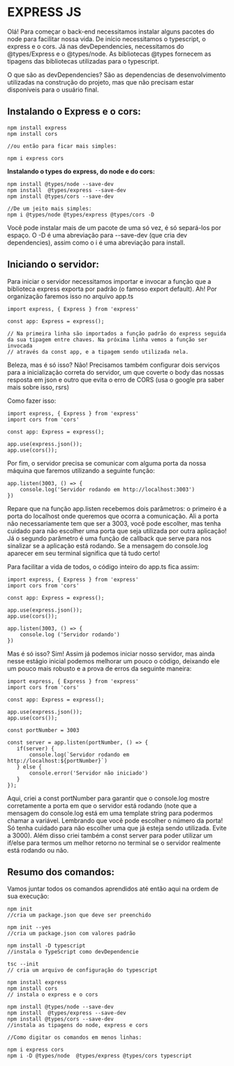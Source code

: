 # EXPRESS JS

Olá! Para começar o back-end necessitamos instalar alguns pacotes do node para facilitar nossa vida. De início necessitamos o typescript, o express e o cors. Já nas devDependencies, necessitamos do @types/Express e o @types/node. As bibliotecas @types fornecem as tipagens das bibliotecas utilizadas para o typescript.

O que são as devDependencies? São as dependencias de desenvolvimento utilizadas na construção do projeto, mas que não precisam estar disponíveis para o usuário final. 

## **Instalando o Express e o cors:**

```
npm install express
npm install cors

//ou então para ficar mais simples: 

npm i express cors
```

**Instalando o types do express, do node e do cors:**

```
npm install @types/node --save-dev
npm install  @types/express --save-dev
npm install @types/cors --save-dev

//De um jeito mais simples: 
npm i @types/node @types/express @types/cors -D
```

Você pode instalar mais de um pacote de uma só vez, é só separá-los por espaço. O -D é uma abreviação para --save-dev (que cria dev dependencies), assim como o i é uma abreviação para install.  

## **Iniciando o servidor:**

Para iniciar o servidor necessitamos importar e invocar a função que a biblioteca express exporta por padrão (o famoso export default). Ah! Por organização faremos isso no arquivo app.ts 

```
import express, { Express } from 'express'

const app: Express = express();

// Na primeira linha são importados a função padrão do express seguida da sua tipagem entre chaves. Na próxima linha vemos a função ser invocada
// através da const app, e a tipagem sendo utilizada nela.
```

Beleza, mas é só isso? Não! Precisamos também configurar dois serviços para a inicialização correta do servidor, um que coverte o body das nossas resposta em json e outro que evita o erro de CORS (usa o google pra saber mais sobre isso, rsrs)

Como fazer isso:

```
import express, { Express } from 'express'
import cors from 'cors'

const app: Express = express();

app.use(express.json());
app.use(cors());

```

Por fim, o servidor precisa se comunicar com alguma porta da nossa máquina que faremos utilizando a seguinte função:

```
app.listen(3003, () => {
    console.log('Servidor rodando em http://localhost:3003')
})
```

Repare que na função app.listen recebemos dois parâmetros: o primeiro é a porta do localhost onde queremos que ocorra a comunicação. Ali a porta não necessariamente tem que ser a 3003, você pode escolher, mas tenha cuidado para não escolher uma porta que seja utilizada por outra aplicação!
Já o segundo parâmetro é uma função de callback que serve para nos sinalizar se a aplicação está rodando. Se a mensagem do console.log aparecer em seu terminal significa que tá tudo certo!

Para facilitar a vida de todos, o código inteiro do app.ts fica assim: 
```
import express, { Express } from 'express'
import cors from 'cors'

const app: Express = express();

app.use(express.json());
app.use(cors());

app.listen(3003, () => {
    console.log ('Servidor rodando')
})

```
Mas é só isso? Sim! Assim já podemos iniciar nosso servidor, mas ainda nesse estágio inicial podemos melhorar um pouco o código, deixando ele um pouco mais robusto e a prova de erros da seguinte maneira:

```
import express, { Express } from 'express'
import cors from 'cors'

const app: Express = express();

app.use(express.json());
app.use(cors());

const portNumber = 3003

const server = app.listen(portNumber, () => {
   if(server) {
       console.log(`Servidor rodando em http://localhost:${portNumber}`)
   } else {
       console.error('Servidor não iniciado')
   }
});

```

Aqui, criei a const portNumber para garantir que o console.log mostre corretamente a porta em que o servidor está rodando (note que a mensagem do console.log está em uma template string para podermos chamar a variável. Lembrando que você pode escolher o número da porta! Só tenha cuidado para não escolher uma que já esteja sendo utilizada. Evite a 3000). 
Além disso criei também a const server para poder utilizar um if/else para termos um melhor retorno no terminal se o servidor realmente está rodando ou não. 

## **Resumo dos comandos:**
Vamos juntar todos os comandos aprendidos até então aqui na ordem de sua execução:


```
npm init
//cria um package.json que deve ser preenchido

npm init --yes 
//cria um package.json com valores padrão

npm install -D typescript
//instala o TypeScript como devDependencie

tsc --init
// cria um arquivo de configuração do typescript

npm install express
npm install cors
// instala o express e o cors

npm install @types/node --save-dev
npm install  @types/express --save-dev
npm install @types/cors --save-dev
//instala as tipagens do node, express e cors

//Como digitar os comandos em menos linhas:

npm i express cors
npm i -D @types/node  @types/express @types/cors typescript
```


